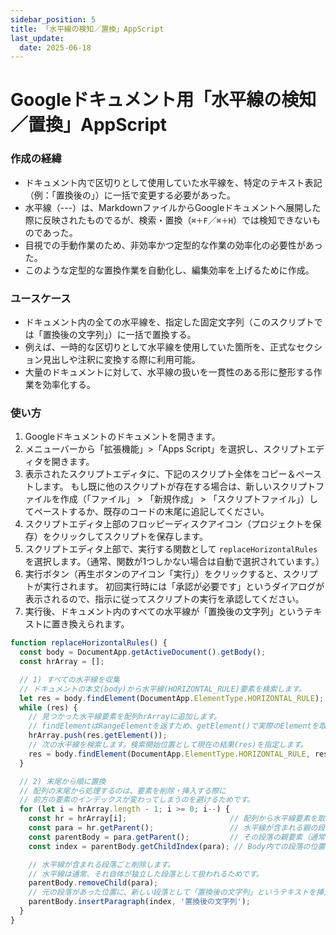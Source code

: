 ```yaml
---
sidebar_position: 5
title: 「水平線の検知／置換」AppScript
last_update:
  date: 2025-06-18
---
```


# Googleドキュメント用「水平線の検知／置換」AppScript

### 作成の経緯
- ドキュメント内で区切りとして使用していた水平線を、特定のテキスト表記（例：「置換後の」）に一括で変更する必要があった。
- 水平線（---）は、MarkdownファイルからGoogleドキュメントへ展開した際に反映されたものでるが、検索・置換（`⌘＋F`／`⌘＋H`）では検知できないものであった。
- 目視での手動作業のため、非効率かつ定型的な作業の効率化の必要性があった。
- このような定型的な置換作業を自動化し、編集効率を上げるために作成。

### ユースケース
- ドキュメント内の全ての水平線を、指定した固定文字列（このスクリプトでは「置換後の文字列」）に一括で置換する。
- 例えば、一時的な区切りとして水平線を使用していた箇所を、正式なセクション見出しや注釈に変換する際に利用可能。
- 大量のドキュメントに対して、水平線の扱いを一貫性のある形に整形する作業を効率化する。

### 使い方
1.  Googleドキュメントのドキュメントを開きます。
2.  メニューバーから「拡張機能」>「Apps Script」を選択し、スクリプトエディタを開きます。
3.  表示されたスクリプトエディタに、下記のスクリプト全体をコピー＆ペーストします。
    もし既に他のスクリプトが存在する場合は、新しいスクリプトファイルを作成（「ファイル」 > 「新規作成」 > 「スクリプトファイル」）してペーストするか、既存のコードの末尾に追記してください。
4.  スクリプトエディタ上部のフロッピーディスクアイコン（プロジェクトを保存）をクリックしてスクリプトを保存します。
5.  スクリプトエディタ上部で、実行する関数として `replaceHorizontalRules` を選択します。（通常、関数が1つしかない場合は自動で選択されています。）
6.  実行ボタン（再生ボタンのアイコン「実行」）をクリックすると、スクリプトが実行されます。
    初回実行時には「承認が必要です」というダイアログが表示されるので、指示に従ってスクリプトの実行を承認してください。
7.  実行後、ドキュメント内のすべての水平線が「置換後の文字列」というテキストに置き換えられます。

```javascript
function replaceHorizontalRules() {
  const body = DocumentApp.getActiveDocument().getBody();
  const hrArray = [];

  // 1) すべての水平線を収集
  // ドキュメントの本文(body)から水平線(HORIZONTAL_RULE)要素を検索します。
  let res = body.findElement(DocumentApp.ElementType.HORIZONTAL_RULE);
  while (res) {
    // 見つかった水平線要素を配列hrArrayに追加します。
    // findElementはRangeElementを返すため、getElement()で実際のElementを取得します。
    hrArray.push(res.getElement());
    // 次の水平線を検索します。検索開始位置として現在の結果(res)を指定します。
    res = body.findElement(DocumentApp.ElementType.HORIZONTAL_RULE, res);
  }

  // 2) 末尾から順に置換
  // 配列の末尾から処理するのは、要素を削除・挿入する際に
  // 前方の要素のインデックスが変わってしまうのを避けるためです。
  for (let i = hrArray.length - 1; i >= 0; i--) {
    const hr = hrArray[i];                       // 配列から水平線要素を取得
    const para = hr.getParent();                 // 水平線が含まれる親の段落要素を取得
    const parentBody = para.getParent();         // その段落の親要素（通常はドキュメントのBody）を取得
    const index = parentBody.getChildIndex(para); // Body内での段落の位置（インデックス）を取得

    // 水平線が含まれる段落ごと削除します。
    // 水平線は通常、それ自体が独立した段落として扱われるためです。
    parentBody.removeChild(para);
    // 元の段落があった位置に、新しい段落として「置換後の文字列」というテキストを挿入します。
    parentBody.insertParagraph(index, '置換後の文字列');
  }
}
```